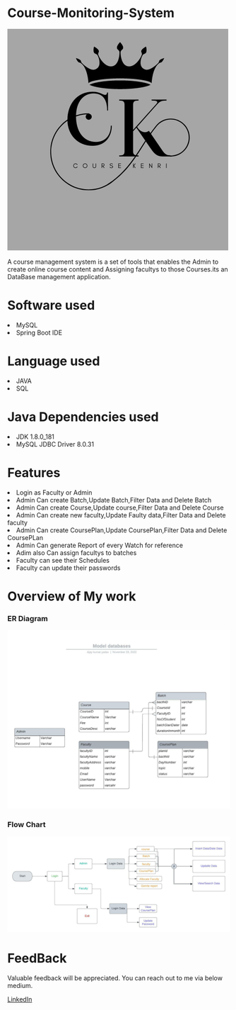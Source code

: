 <h1>Course-Monitoring-System</h1>
<img src="Assets\project_logo.png">
<p>A course management system is a set of tools that enables the Admin to create online course content and Assigning facultys to those Courses.its an DataBase management application. </p>
<h1>Software used</h1>
<li>MySQL</li>
<li>Spring Boot IDE</li>
<h1>Language used</h1>
<li>JAVA</li>
<li>SQL</li>
<h1>Java Dependencies used</h1>
<li>JDK 1.8.0_181</li>
<li>MySQL JDBC Driver 8.0.31</li>
<h1>Features</h1>
<li>Login as Faculty or Admin</li>
<li>Admin Can create Batch,Update Batch,Filter Data and Delete Batch</li>
<li>Admin Can create Course,Update course,Filter Data and Delete Course</li>
<li>Admin Can create new faculty,Update Faulty data,Filter Data and Delete faculty</li>
<li>Admin Can create CoursePlan,Update CoursePlan,Filter Data and Delete CoursePLan</li>
<li>Admin Can generate Report of every Watch for reference</li>
<li>Adim also Can assign facultys to batches </li>
<li>Faculty can see their Schedules</li>
<li>Faculty can update their passwords</li>
<h1>Overview of My work</h1>
<h3>ER Diagram</h3>
<img src="Assets\Model databases - Database ER diagram (crow's foot).jpeg">
<h3>Flow Chart</h3>
<img src="Assets\FLow_Chart.jpeg">
<h1>FeedBack</h1>
<p>Valuable feedback will be appreciated. You can reach out to me via below medium.</p>
<a href="https://www.linkedin.com/in/ajay-kumar-yadav-96126a243/">LinkedIn</a>
